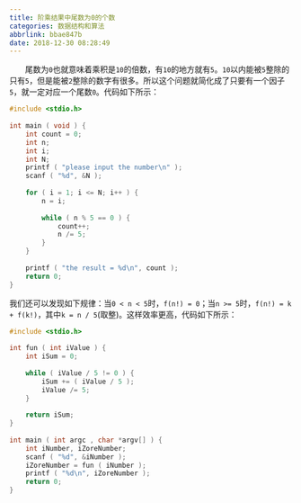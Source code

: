 ```yaml
---
title: 阶乘结果中尾数为0的个数
categories: 数据结构和算法
abbrlink: bbae847b
date: 2018-12-30 08:28:49
---
```

&emsp;&emsp;尾数为`0`也就意味着乘积是`10`的倍数，有`10`的地方就有`5`。`10`以内能被`5`整除的只有`5`，但是能被`2`整除的数字有很多。所以这个问题就简化成了只要有一个因子`5`，就一定对应一个尾数`0`。代码如下所示：

``` c
#include <stdio.h>
​
int main ( void ) {
    int count = 0;
    int n;
    int i;
    int N;
    printf ( "please input the number\n" );
    scanf ( "%d", &N );
​
    for ( i = 1; i <= N; i++ ) {
        n = i;
​
        while ( n % 5 == 0 ) {
            count++;
            n /= 5;
        }
    }
​
    printf ( "the result = %d\n", count );
    return 0;
}
```

我们还可以发现如下规律：当`0 < n < 5`时，`f(n!) = 0`；当`n >= 5`时，`f(n!) = k + f(k!)`，其中`k = n / 5`(取整)。这样效率更高，代码如下所示：

``` c
#include <stdio.h>
​
int fun ( int iValue ) {
    int iSum = 0;
​
    while ( iValue / 5 != 0 ) {
        iSum += ( iValue / 5 );
        iValue /= 5;
    }
​
    return iSum;
}
​
int main ( int argc , char *argv[] ) {
    int iNumber, iZoreNumber;
    scanf ( "%d", &iNumber );
    iZoreNumber = fun ( iNumber );
    printf ( "%d\n", iZoreNumber );
    return 0;
}
```